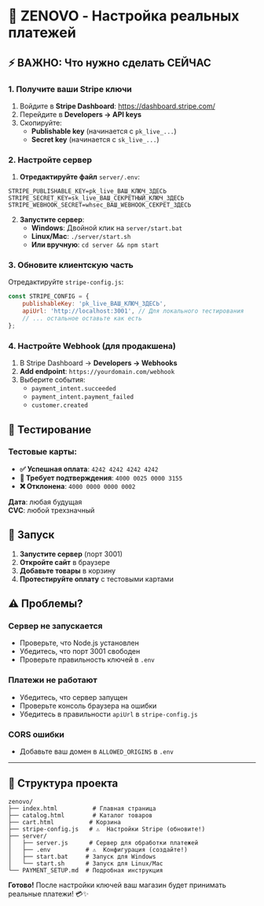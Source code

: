 # 🛒 ZENOVO - Настройка реальных платежей

## ⚡ ВАЖНО: Что нужно сделать СЕЙЧАС

### 1. Получите ваши Stripe ключи

1. Войдите в **Stripe Dashboard**: https://dashboard.stripe.com/
2. Перейдите в **Developers → API keys**
3. Скопируйте:
   - **Publishable key** (начинается с `pk_live_...`)
   - **Secret key** (начинается с `sk_live_...`)

### 2. Настройте сервер

1. **Отредактируйте файл** `server/.env`:
```env
STRIPE_PUBLISHABLE_KEY=pk_live_ВАШ_КЛЮЧ_ЗДЕСЬ
STRIPE_SECRET_KEY=sk_live_ВАШ_СЕКРЕТНЫЙ_КЛЮЧ_ЗДЕСЬ
STRIPE_WEBHOOK_SECRET=whsec_ВАШ_WEBHOOK_СЕКРЕТ_ЗДЕСЬ
```

2. **Запустите сервер**:
   - **Windows**: Двойной клик на `server/start.bat`
   - **Linux/Mac**: `./server/start.sh`
   - **Или вручную**: `cd server && npm start`

### 3. Обновите клиентскую часть

Отредактируйте `stripe-config.js`:
```javascript
const STRIPE_CONFIG = {
    publishableKey: 'pk_live_ВАШ_КЛЮЧ_ЗДЕСЬ',
    apiUrl: 'http://localhost:3001', // Для локального тестирования
    // ... остальное оставьте как есть
};
```

### 4. Настройте Webhook (для продакшена)

1. В Stripe Dashboard → **Developers → Webhooks**
2. **Add endpoint**: `https://yourdomain.com/webhook`
3. Выберите события:
   - `payment_intent.succeeded`
   - `payment_intent.payment_failed`
   - `customer.created`

## 🧪 Тестирование

### Тестовые карты:
- **✅ Успешная оплата**: `4242 4242 4242 4242`
- **🔐 Требует подтверждения**: `4000 0025 0000 3155`
- **❌ Отклонена**: `4000 0000 0000 0002`

**Дата**: любая будущая  
**CVC**: любой трехзначный

## 🚀 Запуск

1. **Запустите сервер** (порт 3001)
2. **Откройте сайт** в браузере
3. **Добавьте товары** в корзину
4. **Протестируйте оплату** с тестовыми картами

## ⚠️ Проблемы?

### Сервер не запускается
- Проверьте, что Node.js установлен
- Убедитесь, что порт 3001 свободен
- Проверьте правильность ключей в `.env`

### Платежи не работают
- Убедитесь, что сервер запущен
- Проверьте консоль браузера на ошибки
- Убедитесь в правильности `apiUrl` в `stripe-config.js`

### CORS ошибки
- Добавьте ваш домен в `ALLOWED_ORIGINS` в `.env`

---

## 📁 Структура проекта

```
zenovo/
├── index.html          # Главная страница
├── catalog.html        # Каталог товаров  
├── cart.html          # Корзина
├── stripe-config.js   # ⚠️  Настройки Stripe (обновите!)
├── server/
│   ├── server.js      # Сервер для обработки платежей
│   ├── .env          # ⚠️  Конфигурация (создайте!)
│   ├── start.bat     # Запуск для Windows
│   └── start.sh      # Запуск для Linux/Mac
└── PAYMENT_SETUP.md  # Подробная инструкция
```

**Готово!** После настройки ключей ваш магазин будет принимать реальные платежи! 💳✨
